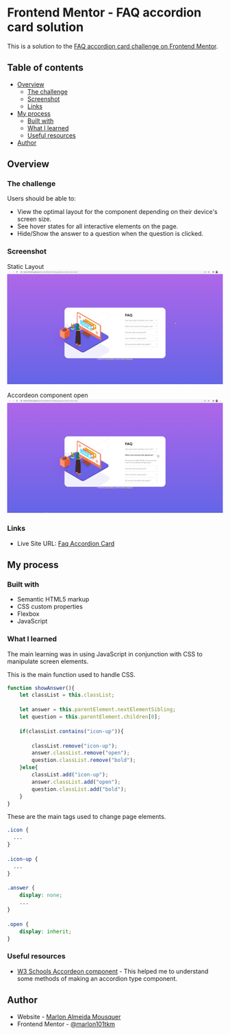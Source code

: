 # Frontend Mentor - FAQ accordion card solution

This is a solution to the [FAQ accordion card challenge on Frontend Mentor](https://www.frontendmentor.io/challenges/faq-accordion-card-XlyjD0Oam).

## Table of contents

- [Overview](#overview)
  - [The challenge](#the-challenge)
  - [Screenshot](#screenshot)
  - [Links](#links)
- [My process](#my-process)
  - [Built with](#built-with)
  - [What I learned](#what-i-learned)
  - [Useful resources](#useful-resources)
- [Author](#author)


## Overview

### The challenge

Users should be able to:

- View the optimal layout for the component depending on their device's screen size. 
- See hover states for all interactive elements on the page.
- Hide/Show the answer to a question when the question is clicked.

### Screenshot

Static Layout
![](./images/print-site-normal.png)

Accordeon component open
![](./images/print-site-accord-open.png)

### Links

- Live Site URL: [Faq Accordion Card](https://marlon101tkm.github.io/frontendMentorChallenges/faq-accordion-card-main/)

## My process

### Built with

- Semantic HTML5 markup
- CSS custom properties
- Flexbox
- JavaScript


### What I learned

The main learning was in using JavaScript in conjunction with CSS to manipulate screen elements.

This is the main function used to handle CSS.
```js
function showAnswer(){
    let classList = this.classList;
    
    let answer = this.parentElement.nextElementSibling;
    let question = this.parentElement.children[0];

    if(classList.contains("icon-up")){
        
        classList.remove("icon-up");
        answer.classList.remove("open");
        question.classList.remove("bold");
    }else{
        classList.add("icon-up");
        answer.classList.add("open");
        question.classList.add("bold");
    }
}

```

These are the main tags used to change page elements.
```css
.icon {
  ...
}

.icon-up {
  ...
}

.answer {
    display: none;
    ...
}

.open {
    display: inherit;
}
```

### Useful resources

- [W3 Schools Accordeon component](https://www.w3schools.com/howto/howto_js_accordion.asp) - This helped me to understand some methods of making an accordion type component.



## Author

- Website - [Marlon Almeida Mousquer](https://marlon101tkm.github.io/mini-portfolio/)
- Frontend Mentor - [@marlon101tkm](https://www.frontendmentor.io/profile/marlon101tkm)